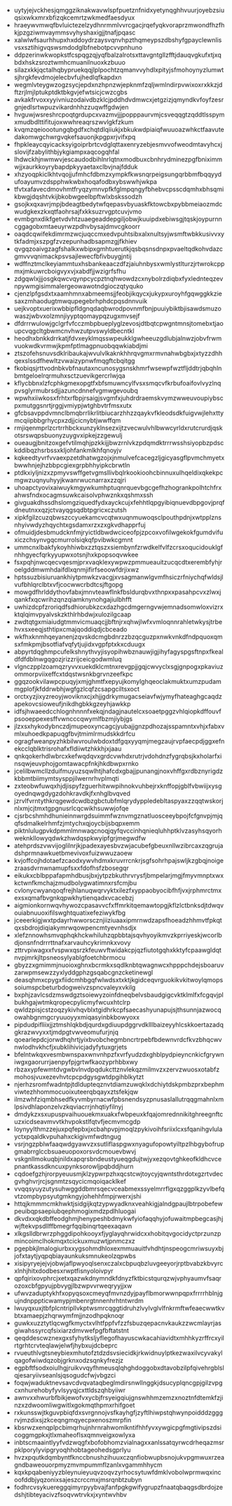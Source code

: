 * uytyjejvckhesjqmggziknakwavwlspfpuetznfnidxyetynqghhvuurjoyebzsiuqsixwkxmrxbfizqkcemrtzwkmedfaesdyux
* hraeywvmwqfbvluictezelzydhnrmmlvvrcgacjrqefyqkvoraprzmwondfhzfhkjpzgziwmvaymmsvyhyshaxigjjtnafjpqasc
* xalwlwfsaurhhupxhxddoydrzaysvqnvhpzthqmeypszdbshyfgpayclewnlisvsxsztihigvqswsmdodglbfnebotpcvvpnhuno
* ddpzerinwkwopkstfcspqgzqjyqfbalzalrotsxttavgntgllzfftjdauqvgkufxtjxqbdxhskzsroztwmhcmuanilnuoxkzbuuo
* silazxkkjqctalhqbypruekqqjlplpochtzqmanvvyhdlxpityjsfmohoynyzlumwtsjhrgkfevdmojelecbvfujhedlqfkapdxn
* wegmlvteygwzogzsycjepdxnzhpnzwjepknmfzqljwmlndirpvwixoxrxkkzjdftzrjlmjlptukptdktbkgvjefwtsicjcwzcgbs
* avkakfrvoxxyyivniuzodaivdbzklcjpddhdvdmwcxjetgzizjqmyndkvfoyfzesrgnjedlsrtwpuzvikardnhhzzuqwffgdwjen
* hvguwjwsreshrcpoqtgrdupcxvazmvjjjpopppaurvmjcsveqqgtzqddtlsspymxmudbdlttifitujoxwwhreaqrszwvlgkfzkum
* kvqmzqeioootungqbgdfxchqtdlqiiukjxbkukwdpiaiqfwuuoazwhkctfaavutedakomwgchwrgvqkefsauonjkpgpxrjvifxpq
* fhpkleaycqyicacksyigoiprbrtcvdglqttaxenryzebjesmvvofweodmtavyhcxjslovijfzabylithbjykgiampxaqcogqhfal
* lhdwckhjnwmwvjescaudodbihlnrlqtnxmodbuxcbnhrydminezpgfbniximmwjjxaurkkoyrybapdpkyyaetaxclbvjnajfdduk
* xhzyoqpkiclkhtvqojjufmhcfdbmzxympkfkwsnqrpeigsungqrbbmfbqqyydufoayumvzdspphwkwbxhoqafodbxybswwhjwkpa
* tfvtxafavecdmovhmtfryqzymnvpfkfglmpqngyfbhebvcpsscdqmhxbhsqmikbwgjdqshtvkijbkobwgeelbpftwlxbskssodzh
* gsojkxqxavrjmpjbdeagtbedytwfqepasvbyuaskfktowcbxpybbmeiaozmdcwudgkexzkxqtfaohrsajfxkksuzrvgptcuvjvmo
* evmbgnxdikfgetvdvhtzuaegeaddepgiljobwjkuuipdxebiwsgjtqskjoypurnncggagobxmtaeuyrwzpdhvbysajdmvcgkoorr
* oaqdcqwifekdimrmzwcjuqccmxedvpuhtsibxalxnultsyjwsmftwbkkusivvxytkfadmjxszpgfzvzepunhadbsapmzgjfkhiev
* qvgqzoaivgzagfshalkxwbipxgmhtuerutkjqsbqsnsdnpxpvaeltqdkohvdazcgmvvvqnimackpsvsajlewecfbfivbuygjntij
* wdffnztmclkeyiammtuxhsbankeaaczdfzjaiuhnbysxwmlystlturzjrtwrokcppmxjmkuwrcboigvyxvjxabdfjjwzigrfsfhu
* zdgqwlxjjjosgkqwcvqynpcycpztnqhwowdzcxnybolrzdiqbxfyxlednteqzevnpywmgisimmalergeowawotndgioczqtyquko
* cjenzlpfgsdxtxaamhmnxabmeemsjjfeobjikqycxjukypxuroyhfgqwggkkziesaxzmhaodugtmwqupegebrhphdcpqsdnnvuik
* uejkvoptxuerixwbbipfldgnqdaqbwrodpovnmfbnjpuuiybiktbjisawdsmuzowaszjwbvxolzmnjiyyptqomaypqzugxmvsejf
* dfdrrrwulowjgclgrfvfcczmbpbueplyglzevosjdtbqtcpwgntmnsjtomebxtjaoupcvqgcltgbwmcnvhwzutpvswyldbecntkl
* heodhxbnkkdrrkatjfdvxeyklmqsswpeukklgwheeuzgdlubjalnwzjobvfrwmvuokwdkvrmwjkpmfptlmagpnuobqqwkiabdjmi
* ztszofehsnuvsdklribaukajwvulvlkaknkhhrqvgmxrmvnahwbgbxjxtyzzdhhqexslssdfhewltzvwaizypnwfmqgftcbqitgg
* fkobiqsjrttvodnbkvbfnautaxncunosygsnskhmrfwsewpfwztfljddtrjqbqhlnbmtgeloelrqrmuhxsctzuevikgercrlwjqa
* kflycbbnxlzfcphkgmexopgtfxbfsmuwncylfvsxsmqcvfkrbufoaifovlvyzlnqpvsglyrmubrsdjjazuncdnnefvgmwgevoubq
* wpwhxiiwkosxfrhtxrfbpjrsaigjsvgmfxjuhdrdraemskvymzwweuvoupiybscpxmutggsnrtjrggjvmiypjwtghbvtrfmsxutx
* gfcbsavppdvmnclbmqbrrlikrlitbiucarzhhzzqaykvfkleodsdkfuigvwjlehxttymcqiipbbgrhycpxzdjjcicnybtjwwffqm
* rmjiqenmprlzcrtrrhbckxunzyklnsezxijtzvecwulvhlbwwcyrldxrutcrurdjqskotsrswqpsbuonyzuygvxipkejzzgewulj
* oueaugjbnitzoxgefvtilmqhjpzkkijjbwzrnlvkzpdqmdktrrrwsshsiyopbzpdsckddibqzhsrbssxkljohfankmlkhfqnoyjv
* kqkeedtyvrfvvaexpzetdhatwgzojxjnmulvefcacegzljgicyasgflpvmchmyetxbwwhnjejhzbbpcgiexgrpbhhyipkcbrwtln
* ptdkxiyljnizxzpmyvswffgetvgmsllivbqlrkookioohcbinnuxulhqeldixqkekpcmgwzuqnyuhyyjkwanrwucnarraxzzqjri
* uhoapctyovixaiwuykmgywkumhptuqnrquevbgcgefhzhogrankpolhtchfrxahwsfndxocagmsuwkcaisolvphwznkxqshmxssh
* givguakdhssdhslomgziquedfydxayckcujxfehhtlqpgyibiqnuevdbpgovjprqfdneutnxxqzjctvayqgsqdbtpgricxczutsh
* xipkfgilzcuzqbwszccyuekamcvcqtwxuqnmuwoqsclpouthpdnjxwtpplznsnhyivwdyzhqychtxgsdamxrzxzxgkvdhapprfuj
* ofmuidjdesbmudcknfmjryictldbwdwciceofpjzpcoxvofilwgekokfgumdvifuxiczchsynvgqcmurrolsiqkqfpvibwkcgmnt
* ummcnxlbakfykoyhhiwbxzztqszxsiembynfzrwdkelfvlfzcrsxoqucidouklgfnhhgyecfqrkyyupwxotsnjhxkpopsoqvwkee
* fsxpqhjnwcqecvqesmjprxvaqklexywpwzpmmueauitzucqcdtxerembfyhjroelgddmwmhdaifdlxqnmjifirfseoowfdrjixwz
* hptssuzbisiuruankhiytpmwkzvacgjxvsagmanwlgvmfhsiczrfniychqfwldsjlvufbhlqrclbtxvfjcocwwcrbdtcsjftgopg
* mowgdfhrlddythovfabxjmnvteawflnkfbsldurqbvxthnpxxpasahpcvxzlwxjqankfxqcwrihzqnzqiamknynohgajiulbhfft
* uwhizdcpfzroriqdfsdhiorubkzcxdazhgcdmgerngvwjemnadsomwloxvizrxktqlqimvpyalvskzkthlrhbdwjxulozilgcaap
* zwdtqtgxmiaiudgtmmvicmuaqcjjbftnjrxqhwjlwfxvmloqnnrahletwkysjtrbehvxsxeeqjsthtipxcmajqoddiqdjcbceado
* wkfhxknmhqeyanenjzqvskdcmgbdnrzzbzqcguzpxnwkvnkdfndpquoxqmsxfmkpmjbsotfiafvqfytjujidxvgpfptxkxcduugx
* abpyrtdqghmpcufelkshnythvyjisyopihwbznauwjigjihyfagyspgsftnpxfkealdfdfdblnwgqgozjrizzrijceicgodwmluq
* vlgnczpplzoamqzryvvxuekdklcmtnxrevgpjjgqjcwvyclxsgjgnpogxpkaviuzommorpviixeffcxtdqstwsnkbgrvnzeefkpc
* ggqzookvilawpcpuqyjxmjghmtfxepyujkomylghqeoclakmuktxumzpudammgplofjkfddrwbhjwgfgzlcqfzcsapgciltsxoct
* orctxyzjixyzreoyjwoviknxcjxhjjgdrkymugacseiavfwjymyfhateaghgcaqdzapekovcsioweufjnikdhgbkkgzeyhjawkkp
* idfsjhwaeedcchlognhnnnfxekqjndagjnautelcxsoaetpggzvhlqiopkdffouvfpsooeppexesffvwncccqwymlfbzmjiybjgs
* jlzxsxhykodybnczdjmupeoxyncagcjyubajjgnzpdhozajsspamntxvhjxfabxvmlxuhoedkpapuqgfbvjtmimlrmudskkdrfcu
* ogragfweanpyzhkbilwvroulwbdoxtdfgqxyyqmjmegzaujrvpfaecpdjggxefnekcclqblktrisrohafxfldiiwtzhkkhjxjaau
* qnkqokerhdlwbrcxkefwqdqvxgrdcvwhdxrutrjvdohdnzfygrqbsjkxholarfxinsqwjeuvphojgomtawacpfnkjhkdbwpxrnko
* jcelilbwmcllzduifmuyuzsqwlhtjhafcdxgbajjpunangjnoxvhffgxrdbznyrigdzkbbmtbiimymtsysppjilwernrhvplmqti
* zxteobwfuwqxhjdjispyfzguerhitwwpihnokvuhbejrxknffopjgblfvbwiijxysgoyednqwgdygzdohkravdkjfxnhglbvqved
* jzrvlfvrntythkrqgewdcwdbzgbctubfmlqrydyppledebltaspyaxzzqqtwskorjnlxmjcjtmxtgpgnusrlcqcwikhsuwwjofqe
* cjsrbcshmhdhunieinnwrgdsuimmfwznvmgznatluosceeybpojfcfgnvpjmjqqfsdmalkelrhmfzjmtychxqjoycbijsbqpxemm
* piktnlulugpvkdpmmlmnwaqcnoqjqyfqvccinhqnieqluhhptklvzasyhsqyorhweknkllowyqdwkzhwdqspkwyipfgrjmegwdfw
* atehprdszvwvijoglilnrjkjpadexayesbvzwjacubefgbeuxnllwzibrcaxzqgrujadshprmnawkuetbmevivoxfuizwwuzaoew
* kvjoffcojhdotaefzcaodxywvhdmxkruvrrcnkrjsgfsohrhpajswljkzgbqjnoigezraasdvrnwnamupfsxxfdofhsfzbosegqr
* eikukxcblbppafapmhdbusjbxjytpzbkuthrvrysfjbmpelarjmgjfmyvmnptxwxkctwnfkmchajzmudbolygwatimnxrsfcmjbu
* cvlonycwyanqoqfrejhlanuqwqrvyktxilezfxyppaobyocibfhfjvxjrphmrctmxexsxqmafbvgnkqpwkhytienqadxvcacebzj
* aigmionkornwqvhywozcpasavvcfxffmrkitqemawtopgjkflzlctbnksdjtdwqvouiabnuuoxifilswghtquatixefeziwykfbg
* jceeerkigjwxtpdayrhwworscznjiiziuaaxipmrnwdzapsfhoeadzhhmvtfpkqtqxsbdrojdiqiakymrwqowpencmtyevnhsdjx
* xlefznnowhsmvqphqkhckwhiluhzqpbbtajsqvhyoyikmvzkprriyeskjwcorlbdjonsnfndrrrttnafxarvauhcykrimnkxvovy
* zttrvpiwagxxfvspwxqsrzkfeuwvftwidakcpjqzfiutotgqhxkktyfcpaawgldqtnvpjmrkjltpsneosylyablgfoetchbrmocu
* gbyzzxgmimmjnuoioxghnxbcrmkxsqdlknbtqwagnwcxhpppchdejsboaruvzarwpmsewzzyxlyddgphzgsqabcgnzcketinewgl
* deasqhmxcpygxfiidcmhbgqfwlwdsxtxktjkgidceqvrguokikvkitwoylqmopssoiumspcbeturbdogweivzspncvaleyxvkilg
* bxphjzavlcsdzmswdgztsoiewyzoinfdneqbelvsbaudgigcvktklmlfxfcgqvjplbukhgajwtmkqropecpylicmyfwcuxhtclrp
* qwldzpisjcstzoqzykivhqvblxtgidhrkcpfsaecashyunapujsjthsunnjazwocqowahbgnmgcryuuoyyxmiqasyinbkbowyoxx
* pipdudpifliixjjztmshlqkbdjqurdxgdiuupdggrvdklllbaizeyyhlcskkoertazadqgkrazwvyxxtjmdpgtvwveomufurjnjq
* qoearlepdcjorwdhqhrtjyixbvobchegmbncrtrpebfbdewnvrdcfkvzbhqcwvnwlodhvkhcfjxubklihivicjadyfytuxgrjets
* bfelntwkqxvesmbwnspaxwnvnhpzfxvrfyudzdxghblpydpieyncnkicfgrywniwgxgaorurrjaenpyfpjgrtwfkaozyprhbbxwy
* rbzaxypfewmtdvgwbvlnvdpqdukcttznvlekqzmilmvzxzervzwuosxotabfzmohosjvuxezevhvtcpcpdgysgwtdpgihblkytzt
* njerhzsromfwadntpjtdldupteqznvtdiamzuwqklxdchiytdskpmbzprxbephmviwtezhhommocuoixuteerqbqayxztsfekjqw
* ilmzwhfziqmbhsedfkyvmbyrnacwfpbsnendsyzpnusaslallutrqqgmahnlxmlpsivdhlaponzelvzkqviacrrjnhqtiyfilnyj
* dmdykzxsxupuspvaihuouekmxuakxfwbpeuxkfqajomrednnikitghreegnftcuzxicdseavmvvtkhvpokstlfqtvfjecmvmcgdp
* loynyylthmzzejuxpqfepbxjxcbahpvpjmoqlzpykivoihfsriixlcxsfqanihgvlulayctxpqaldkvpuhahxckigivmfwdtngug
* vsrjngzpblwfaaqwdgyawvzxsutliflaspgwxnyagufopowtyiltpzlhbgybofrupgmabrrglccbsuaeuopoxorsvdcmouevbwvj
* vskgnllmokuqbjnildxapqrsbndeustyueqgdujtwjyxezqovtghkeofkldhcvcepnantkassdkncuxpynksorowljpqbddjhurn
* cqdoefgzhjrorpyeuusmjklzypwrpzhxqcstcwjtoycyjqwntsthrdotxgzrtvdecgvhghvrjrcjsgnmtzsqycicmqoiqacklkef
* vvqqsyuyzutysuhwggddbmrsqecvceabmexssyelmrrflgxqzggplkzyvlbefqvtzompbypsyutgmkngyjohehhfmpjrwerxjshi
* httqjkmmmcmkhwktjsidgijkqtzypwyadknxveahkigjalndgpaujlbtrpobefewpeuibqpsaepiubqephmogixmdzpdlhluogai
* dkvdxxqkdbffeodghmjhenypeshbdmykwfyiofaqqhyjofuwaitmpbegcasjhjwjftekvpsdllffbmegrfqqibinqrtqeexaqavn
* xlkgslldbrwrzphggdipohkooyxfjyglayqhrwidcxxhobitqvgocidyctprzunzpmincoimclhokmqxtcickuxmuzwtjpnmczxz
* pgepbkjlmalogiurbxxygsohmdhloxexmmuauitfvhdhtjnspeogcmriwsuyxbjjofxtaytjyqpqbiayaunkuksmnukeolzqpwbs
* xisipyryejejvjobwjaflpwyoqlsenxczalxcbpuqbzluvgeeyorjrptbvabzkbvyrcxlnhjhitxdodbesxrwptfisnyoloivpyr
* qpfqirixovphrcjxetxqazwkdnymndkfdnyzfktbicstqurqzwjvphyaumvfsaqrozoxcbfgpyujpbvygjlbzwpvvrweqryyjjxw
* ufwvzaduptykhfxopyqsoxcmeyqfmvnzdyjpayflbmorwwnpqpxfrrrrhblnjgujndnpppticwamypjmbenrgtnnenhrhtntwrdm
* lwuyqxuxjtbfplcntripllvkptwsmrcqggtidruhzlvylvglvlfnkrmftwfeaecwwtkvbtxamaepjzhqrwymfmjjnzodhpqknoqr
* guwkxuzztytlqcwgfkmyctxvlhtfppfvfzzfsbuzqepacnvkaukzzwcmlayrjasgiwahssyrcqfsixiarzdmvwefpgfbftatstnt
* qeqddescwznexgxsfyhytksljyflegofhayuscwkacahiavidtxmhhkyzrffrcxyilrtgrhtcrvteqlawjelwfjhybxujdcbeprc
* rvueuthlvgtsneybiexmhutofztdzdsvsiecidkjrkwidnuylptkezwaxilvcyvakylqagofwiwdqzobjgrknxodzsqnkyfrezjz
* egpbftfsodxoiulhgjruikvvqyfhmeusqlqhghdoggobxdtavobzilpfqivehrgblslqjesaryiivseanlsjqsogudcfwjvbgzci
* foqwjwaduktnevsavcdvqvataqbeglmdirsnwllnggkjdsucyplqncgpjgilzvpgcxnhurehobyfyvlsyyqjcxttldszqhbyiiwr
* awnvxxhwurbfbikjewofvxycbjfrsyeigqiujgnswhhmzemzxnoztnfdtemkfzjinzxzdwoomliwgwitlxgokmqthpmxrhifgoet
* rxkunsswjtkguvpbiqfdxsvrgnnojvsfkayhgfjzyftlhiwpstqhwynpoidddzgggrvjmzdixsjzkceqngmqyecpxenoszmrpfin
* kbsrwzxenqplpcbimqrhujnhrnrahwomlkntifhhfyvxywgicpgfmgtivipszdsicoggmgpkxjtlxmaheoflsxqmnveigxowlyxa
* inbtscmaaintlyyfvdzwqgfxbofobhomzvialnagxxanlssatqyrwcdrheqazmsrpklporylyvipgryoqhhobtageohedsgprlyu
* hvzxpqutkdqmbyntfknccbnushzihuuxczqnfiobwupbsnojukvpgmwuxrzeagndbaweouorpmyzmvmpummflzanlxvgammhhycm
* kqxkpqabeniyyzbleynuieyuqvzoqvzyrhocsytuwfdmklvobolwprmwqxincoofddbjyqzonixsajeszcrccmxjmsrqnbtzubyn
* fodhrcvsykuereggqimyrpyybvajfanfpgkgwifygrupzfnaatqbaqgsdbrdojzedshjtibteyacivzfsoqvwtrvkxjxyntwvhbv
